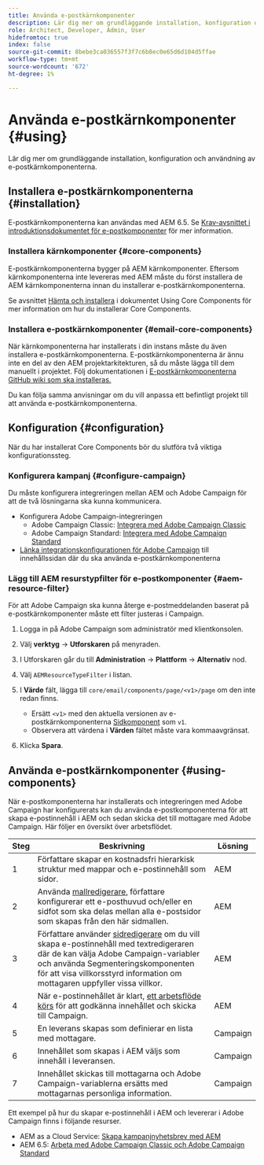 ```yaml
---
title: Använda e-postkärnkomponenter
description: Lär dig mer om grundläggande installation, konfiguration och användning av e-postkärnkomponenterna.
role: Architect, Developer, Admin, User
hidefromtoc: true
index: false
source-git-commit: 8bebe3ca036557f3f7c6b8ec0e65d6d104d5ffae
workflow-type: tm+mt
source-wordcount: '672'
ht-degree: 1%

---
```



# Använda e-postkärnkomponenter {#using}

Lär dig mer om grundläggande installation, konfiguration och användning av e-postkärnkomponenterna.

## Installera e-postkärnkomponenterna {#installation}

E-postkärnkomponenterna kan användas med AEM 6.5. Se [Krav-avsnittet i introduktionsdokumentet för e-postkomponenter](introduction.md#requirements) för mer information.

### Installera kärnkomponenter {#core-components}

E-postkärnkomponenterna bygger på AEM kärnkomponenter. Eftersom kärnkomponenterna inte levereras med AEM måste du först installera de AEM kärnkomponenterna innan du installerar e-postkärnkomponenterna.

Se avsnittet [Hämta och installera](/help/get-started/using.md#download-and-install) i dokumentet Using Core Components för mer information om hur du installerar Core Components.

### Installera e-postkärnkomponenter {#email-core-components}

När kärnkomponenterna har installerats i din instans måste du även installera e-postkärnkomponenterna. E-postkärnkomponenterna är ännu inte en del av den AEM projektarkitekturen, så du måste lägga till dem manuellt i projektet. Följ dokumentationen i [E-postkärnkomponenterna GitHub wiki som ska installeras.](https://github.com/adobe/aem-core-email-components/wiki/Adding-to-Existing-Project)

Du kan följa samma anvisningar om du vill anpassa ett befintligt projekt till att använda e-postkärnkomponenterna.

## Konfiguration {#configuration}

När du har installerat Core Components bör du slutföra två viktiga konfigurationssteg.

### Konfigurera kampanj {#configure-campaign}

Du måste konfigurera integreringen mellan AEM och Adobe Campaign för att de två lösningarna ska kunna kommunicera.

* Konfigurera Adobe Campaign-integreringen
   * Adobe Campaign Classic: [Integrera med Adobe Campaign Classic](https://experienceleague.adobe.com/docs/experience-manager-65/administering/integration/campaignonpremise.html)
   * Adobe Campaign Standard: [Integrera med Adobe Campaign Standard](https://experienceleague.adobe.com/docs/experience-manager-65/administering/integration/campaignstandard.html)
* [Länka integrationskonfigurationen för Adobe Campaign](/help/email/components/page.md#cloud-services-tab) till innehållssidan där du ska använda e-postkärnkomponenterna

### Lägg till AEM resurstypfilter för e-postkomponenter {#aem-resource-filter}

För att Adobe Campaign ska kunna återge e-postmeddelanden baserat på e-postkärnkomponenter måste ett filter justeras i Campaign.

1. Logga in på Adobe Campaign som administratör med klientkonsolen.

1. Välj **verktyg** -> **Utforskaren** på menyraden.

1. I Utforskaren går du till **Administration** -> **Plattform** -> **Alternativ** nod.

1. Välj `AEMResourceTypeFilter` i listan.

1. I **Värde** fält, lägga till `core/email/components/page/<v1>/page` om den inte redan finns.

   * Ersätt `<v1>` med den aktuella versionen av e-postkärnkomponenterna [Sidkomponent](/help/email/components/page.md) som `v1`.
   * Observera att värdena i **Värden** fältet måste vara kommaavgränsat.

1. Klicka **Spara**.

## Använda e-postkärnkomponenter {#using-components}

När e-postkomponenterna har installerats och integreringen med Adobe Campaign har konfigurerats kan du använda e-postkomponenterna för att skapa e-postinnehåll i AEM och sedan skicka det till mottagare med Adobe Campaign. Här följer en översikt över arbetsflödet.

| Steg | Beskrivning | Lösning |
|---|---|---|
| 1 | Författare skapar en kostnadsfri hierarkisk struktur med mappar och e-postinnehåll som sidor. | AEM |
| 2 | Använda [mallredigerare,](https://experienceleague.adobe.com/docs/experience-manager-cloud-service/sites/authoring/features/templates.html) författare konfigurerar ett e-posthuvud och/eller en sidfot som ska delas mellan alla e-postsidor som skapas från den här sidmallen. | AEM |
| 3 | Författare använder [sidredigerare](https://experienceleague.adobe.com/docs/experience-manager-cloud-service/content/sites/authoring/fundamentals/editing-content.html) om du vill skapa e-postinnehåll med textredigeraren där de kan välja Adobe Campaign-variabler och använda Segmenteringskomponenten för att visa villkorsstyrd information om mottagaren uppfyller vissa villkor. | AEM |
| 4 | När e-postinnehållet är klart, [ett arbetsflöde körs](https://experienceleague.adobe.com/docs/experience-manager-cloud-service/content/sites/authoring/workflows/overview.html) för att godkänna innehållet och skicka till Campaign. | AEM |
| 5 | En leverans skapas som definierar en lista med mottagare. | Campaign |
| 6 | Innehållet som skapas i AEM väljs som innehåll i leveransen. | Campaign |
| 7 | Innehållet skickas till mottagarna och Adobe Campaign-variablerna ersätts med mottagarnas personliga information. | Campaign |

Ett exempel på hur du skapar e-postinnehåll i AEM och levererar i Adobe Campaign finns i följande resurser.

* AEM as a Cloud Service: [Skapa kampanjnyhetsbrev med AEM](https://experienceleague.adobe.com/docs/experience-manager-cloud-service/content/sites/authoring/campaign/creating-newsletters.html)
* AEM 6.5: [Arbeta med Adobe Campaign Classic och Adobe Campaign Standard](https://experienceleague.adobe.com/docs/experience-manager-65/authoring/aem-adobe-campaign/campaign.html)

